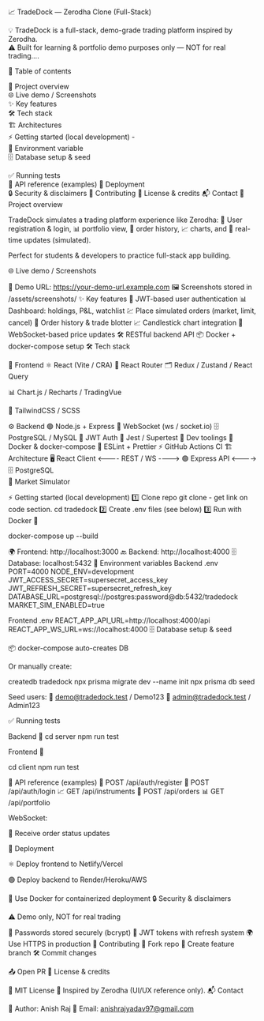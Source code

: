    📈 TradeDock — Zerodha Clone (Full-Stack)

💡 TradeDock is a full-stack, demo-grade trading platform inspired by Zerodha.  
⚠️ Built for learning & portfolio demo purposes only — NOT for real trading....  
  
📑 Table of contents 
  
📝 Project overview     
🌐 Live demo / Screenshots    
✨ Key features          
🛠️ Tech stack           
🏗️ Architectures           
⚡ Getting started (local development) -         
🔑 Environment variable        
🗄️ Database setup & seed  
  
✅ Running tests  
📡 API reference (examples)
🚀 Deployment  
🔒 Security & disclaimers
🤝 Contributing 
📜 License & credits
📬 Contact
📝 Project overview
 
TradeDock simulates a trading platform experience like Zerodha:
👤 User registration & login, 📊 portfolio view, 📝 order history, 📈 charts, and 🔔 real-time updates (simulated).

Perfect for students & developers to practice full-stack app building. 

🌐 Live demo / Screenshots

🔗 Demo URL: https://your-demo-url.example.com
🖼️ Screenshots stored in /assets/screenshots/
✨ Key features
🔐 JWT-based user authentication
📊 Dashboard: holdings, P&L, watchlist
💹 Place simulated orders (market, limit, cancel)
📜 Order history & trade blotter
📈 Candlestick chart integration
🔔 WebSocket-based price updates
🛠️ RESTful backend API
📦 Docker + docker-compose setup
🛠️ Tech stack

🎨 Frontend
⚛️ React (Vite / CRA)
🧭 React Router
🗂️ Redux / Zustand / React Query

📊 Chart.js / Recharts / TradingVue

🎨 TailwindCSS / SCSS

⚙️ Backend
🟢 Node.js + Express
🔌 WebSocket (ws / socket.io)
🗄️ PostgreSQL / MySQL
🔐 JWT Auth
🧪 Jest / Supertest
🧰 Dev toolings
🐳 Docker & docker-compose
📏 ESLint + Prettier
⚡ GitHub Actions CI
🏗️ Architecture
🖥️ React Client  <---- REST / WS ---->  🟢 Express API  <----> 🗄️ PostgreSQL
                                                  \
                                                   📡 Market Simulator

⚡ Getting started (local development)
1️⃣ Clone repo
git clone - get link on code section.
cd tradedock
2️⃣ Create .env files (see below)
3️⃣ Run with Docker 🐳

docker-compose up --build


🌍 Frontend: http://localhost:3000
🔙 Backend: http://localhost:4000
🗄️ Database: localhost:5432
🔑 Environment variables
Backend .env
PORT=4000
NODE_ENV=development
JWT_ACCESS_SECRET=supersecret_access_key
JWT_REFRESH_SECRET=supersecret_refresh_key
DATABASE_URL=postgresql://postgres:password@db:5432/tradedock 
MARKET_SIM_ENABLED=true

Frontend .env
REACT_APP_API_URL=http://localhost:4000/api
REACT_APP_WS_URL=ws://localhost:4000
🗄️ Database setup & seed

📦 docker-compose auto-creates DB

Or manually create:

createdb tradedock
npx prisma migrate dev --name init
npx prisma db seed


Seed users:
👤 demo@tradedock.test / Demo123
👤 admin@tradedock.test / Admin123

✅ Running tests

Backend 🧪
cd server
npm run test


Frontend 🧪

cd client
npm run test

📡 API reference (examples)
🔑 POST /api/auth/register
🔑 POST /api/auth/login
📈 GET /api/instruments
📝 POST /api/orders
📊 GET /api/portfolio

WebSocket:


🔔 Receive order status updates

🚀 Deployment

⚛️ Deploy frontend to Netlify/Vercel

🟢 Deploy backend to Render/Heroku/AWS

🐳 Use Docker for containerized deployment
🔒 Security & disclaimers

⚠️ Demo only, NOT for real trading

🔐 Passwords stored securely (bcrypt)
🔑 JWT tokens with refresh system
🌍 Use HTTPS in production
🤝 Contributing
🍴 Fork repo
🌱 Create feature branch
🛠️ Commit changes

📤 Open PR
📜 License & credits

📄 MIT License
🙏 Inspired by Zerodha (UI/UX reference only).
📬 Contact

👤 Author: Anish Raj
📧 Email: anishrajyadav97@gmail.com
